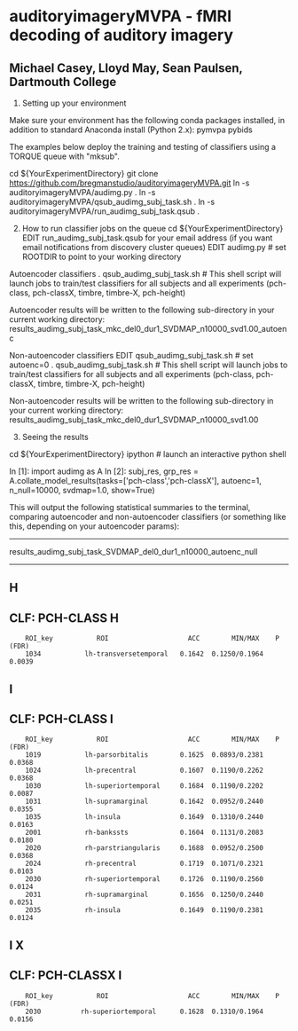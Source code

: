 # auditoryimageryMVPA - fMRI decoding of auditory imagery
## Michael Casey, Lloyd May, Sean Paulsen, Dartmouth College

1. Setting up your environment

Make sure your environment has the following conda packages installed, in addition to standard Anaconda install (Python 2.x):
    pymvpa pybids

The examples below deploy the training and testing of classifiers using a TORQUE queue with "mksub".

cd ${YourExperimentDirectory}
git clone https://github.com/bregmanstudio/auditoryimageryMVPA.git
ln -s auditoryimageryMVPA/audimg.py .
ln -s auditoryimageryMVPA/qsub_audimg_subj_task.sh .
ln -s auditoryimageryMVPA/run_audimg_subj_task.qsub .

2. How to run classifier jobs on the queue
cd ${YourExperimentDirectory}
EDIT run_audimg_subj_task.qsub for your email address (if you want email notifications from discovery cluster queues)
EDIT audimg.py # set ROOTDIR to point to your working directory

Autoencoder classifiers
. qsub_audimg_subj_task.sh # This shell script will launch jobs to train/test classifiers for all subjects and all experiments (pch-class, pch-classX, timbre, timbre-X, pch-height)

Autoencoder results will be written to the following sub-directory in your current working directory:
results_audimg_subj_task_mkc_del0_dur1_SVDMAP_n10000_svd1.00_autoenc

Non-autoencoder classifiers
EDIT qsub_audimg_subj_task.sh # set autoenc=0
. qsub_audimg_subj_task.sh # This shell script will launch jobs to train/test classifiers for all subjects and all experiments (pch-class, pch-classX, timbre, timbre-X, pch-height)

Non-autoencoder results will be written to the following sub-directory in your current working directory:
results_audimg_subj_task_mkc_del0_dur1_SVDMAP_n10000_svd1.00

3. Seeing the results

cd ${YourExperimentDirectory}
ipython # launch an interactive python shell

In [1]: import audimg as A
In [2]: subj_res, grp_res = A.collate_model_results(tasks=['pch-class','pch-classX'], autoenc=1, n_null=10000, svdmap=1.0, show=True) 

This will output the following statistical summaries to the terminal, comparing autoencoder and non-autoencoder classifiers (or something like this, depending on your autoencoder params):

*******************************************************************
results_audimg_subj_task_SVDMAP_del0_dur1_n10000_autoenc_null
*******************************************************************
H
-----------------------------------------------------------------------
CLF: PCH-CLASS H
-----------------------------------------------------------------------
        ROI_key           ROI                    ACC        MIN/MAX    P (FDR)
        1034           lh-transversetemporal   0.1642  0.1250/0.1964   0.0039

I
-----------------------------------------------------------------------
CLF: PCH-CLASS I
-----------------------------------------------------------------------
        ROI_key           ROI                    ACC        MIN/MAX    P (FDR)
        1019           lh-parsorbitalis        0.1625  0.0893/0.2381   0.0368
        1024           lh-precentral           0.1607  0.1190/0.2262   0.0368
        1030           lh-superiortemporal     0.1684  0.1190/0.2202   0.0087
        1031           lh-supramarginal        0.1642  0.0952/0.2440   0.0355
        1035           lh-insula               0.1649  0.1310/0.2440   0.0163
        2001           rh-bankssts             0.1604  0.1131/0.2083   0.0180
        2020           rh-parstriangularis     0.1688  0.0952/0.2500   0.0368
        2024           rh-precentral           0.1719  0.1071/0.2321   0.0103
        2030           rh-superiortemporal     0.1726  0.1190/0.2560   0.0124
        2031           rh-supramarginal        0.1656  0.1250/0.2440   0.0251
        2035           rh-insula               0.1649  0.1190/0.2381   0.0124

I X
-----------------------------------------------------------------------
CLF: PCH-CLASSX I
-----------------------------------------------------------------------
        ROI_key           ROI                    ACC        MIN/MAX    P (FDR)
        2030          rh-superiortemporal      0.1628  0.1310/0.1964   0.0156

